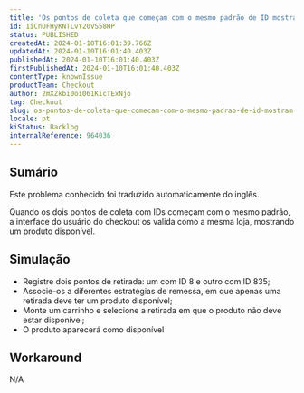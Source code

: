 ```yaml
---
title: 'Os pontos de coleta que começam com o mesmo padrão de ID mostram o produto disponível'
id: 1iCnOFHyKNTLvY20VS58HP
status: PUBLISHED
createdAt: 2024-01-10T16:01:39.766Z
updatedAt: 2024-01-10T16:01:40.403Z
publishedAt: 2024-01-10T16:01:40.403Z
firstPublishedAt: 2024-01-10T16:01:40.403Z
contentType: knownIssue
productTeam: Checkout
author: 2mXZkbi0oi061KicTExNjo
tag: Checkout
slug: os-pontos-de-coleta-que-comecam-com-o-mesmo-padrao-de-id-mostram-o-produto-disponivel
locale: pt
kiStatus: Backlog
internalReference: 964036
---
```


## Sumário

<div class="alert alert-info">
  <p>Este problema conhecido foi traduzido automaticamente do inglês.</p>
</div>


Quando os dois pontos de coleta com IDs começam com o mesmo padrão, a interface do usuário do checkout os valida como a mesma loja, mostrando um produto disponível.

## Simulação



- Registre dois pontos de retirada: um com ID 8 e outro com ID 835;
- Associe-os a diferentes estratégias de remessa, em que apenas uma retirada deve ter um produto disponível;
- Monte um carrinho e selecione a retirada em que o produto não deve estar disponível;
- O produto aparecerá como disponível

## Workaround


N/A




